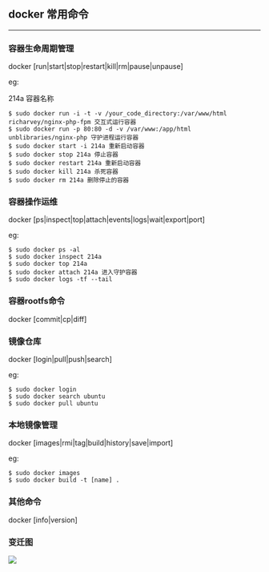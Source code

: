## docker 常用命令

***

### 容器生命周期管理
docker [run|start|stop|restart|kill|rm|pause|unpause]

eg:

214a 容器名称
```
$ sudo docker run -i -t -v /your_code_directory:/var/www/html richarvey/nginx-php-fpm 交互式运行容器
$ sudo docker run -p 80:80 -d -v /var/www:/app/html unblibraries/nginx-php 守护进程运行容器
$ sudo docker start -i 214a 重新启动容器
$ sudo docker stop 214a 停止容器
$ sudo docker restart 214a 重新启动容器
$ sudo docker kill 214a 杀死容器
$ sudo docker rm 214a 删除停止的容器
```
### 容器操作运维
docker [ps|inspect|top|attach|events|logs|wait|export|port]

eg:
```
$ sudo docker ps -al
$ sudo docker inspect 214a
$ sudo docker top 214a
$ sudo docker attach 214a 进入守护容器
$ sudo docker logs -tf --tail
```
### 容器rootfs命令
docker [commit|cp|diff]
### 镜像仓库
docker [login|pull|push|search]

eg:
```
$ sudo docker login
$ sudo docker search ubuntu
$ sudo docker pull ubuntu
```
### 本地镜像管理 
docker [images|rmi|tag|build|history|save|import]

eg:
```
$ sudo docker images
$ sudo docker build -t [name] .
```
### 其他命令
docker [info|version]
### 变迁图
![](https://sfault-image.b0.upaiyun.com/404/256/404256463-545a1d114c535_articlex)
